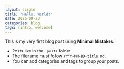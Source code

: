 ```yaml
---
layout: single
title: "Hello, World!"
date: 2025-09-23
categories: blog
tags: [intro, welcome]
---
```


This is my very first blog post using **Minimal Mistakes**.

- Posts live in the `_posts` folder.  
- The filename must follow `YYYY-MM-DD-title.md`.  
- You can add categories and tags to group your posts.  
